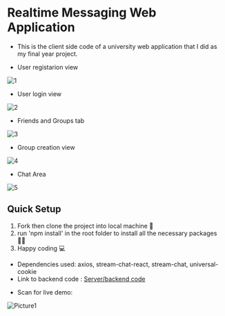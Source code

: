 # Realtime Messaging Web Application
- This is the client side code of a university web application that I did as my final year project.

* User registarion view

![1](https://user-images.githubusercontent.com/77986239/224378312-ea8e5487-4f74-4016-82ea-c8e2c03713a2.png)

* User login view


![2](https://user-images.githubusercontent.com/77986239/224378394-8e055800-7aa7-4f98-8ef4-c38689c27349.png)

* Friends and Groups tab

![3](https://user-images.githubusercontent.com/77986239/224378462-1af17c7c-3fbf-4310-8e0b-430ab1f79384.png)

* Group creation view 

![4](https://user-images.githubusercontent.com/77986239/224378525-0e393494-04a3-4447-aa9e-89e644639a5b.png)

* Chat Area

![5](https://user-images.githubusercontent.com/77986239/224378590-1ea7c050-ff27-4022-a54e-ef9c35ddc76c.png)


## Quick Setup
1. Fork then clone the project into local machine 🍴
1. run 'npm install' in the root folder to install all the necessary packages 👩‍💻
1. Happy coding 💻

* Dependencies used: axios, stream-chat-react, stream-chat, universal-cookie
* Link to backend code : [Server/backend code](https://github.com/iancenry/react-chat-app-server)  
- Scan for live demo: 

![Picture1](https://user-images.githubusercontent.com/77986239/224475151-2936c982-4082-4558-a2f2-4db9205298ff.png)
